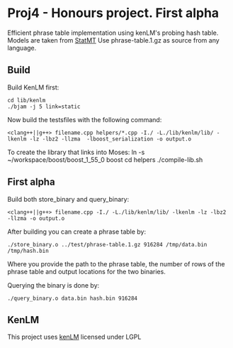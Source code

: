 Proj4 - Honours project. First alpha
========================================

Efficient phrase table implementation using kenLM's probing hash table. Models are taken from [StatMT](http://www.statmt.org/moses/RELEASE-1.0/models/en-cs/model/)
Use phrase-table.1.gz as source from any language.

Build
------

Build KenLM first:

```
cd lib/kenlm
./bjam -j 5 link=static
```

Now build the testsfiles with the following command:

```
<clang++||g++> filename.cpp helpers/*.cpp -I./ -L./lib/kenlm/lib/ -lkenlm -lz -lbz2 -llzma  -lboost_serialization -o output.o
```

To create the library that links into Moses:
ln -s ~/workspace/boost/boost_1_55_0 boost
cd helpers
./compile-lib.sh 


First alpha
------------

Build both store_binary and query_binary:

```
<clang++||g++> filename.cpp -I./ -L./lib/kenlm/lib/ -lkenlm -lz -lbz2 -llzma -o output.o
```

After building you can create a phrase table by:

```
./store_binary.o ../test/phrase-table.1.gz 916284 /tmp/data.bin /tmp/hash.bin
```
Where you provide the path to the phrase table, the number of rows of the phrase table and output locations for the two binaries.

Querying the binary is done by:

```
./query_binary.o data.bin hash.bin 916284
```

KenLM
------
This project uses [kenLM](http://kheafield.com/code/kenlm/) licensed under LGPL
